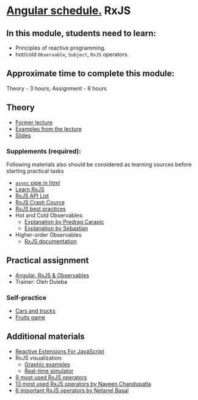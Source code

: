 # [Angular schedule.](../../README.md) RxJS

## In this module, students need to learn:

- Principles of reactive programming.
- hot/cold `Observable`, `Subject`, `RxJS` operators.

## Approximate time to complete this module:

Theory - 3 hours;
Assignment - 8 hours

## Theory

- [Former lecture](https://youtu.be/fkmbA1LXAak)
- [Examples from the lecture](https://github.com/pavelrazuvalau/angular-lectures/tree/master/rxjs-observables)
- [Slides](https://slides.com/pavelrazuvalau/angular-rxjs)

### Supplements (required):

Following materials also should be considered as learning sources before starting practical tasks

- [`async` pipe in html](https://www.telerik.com/blogs/angular-basics-step-by-step-understanding-async-pipe)
- [Learn RxJS](https://www.learnrxjs.io)
- [RxJS API List](https://rxjs-dev.firebaseapp.com/api)
- [RxJS Crash Cource](https://youtu.be/tGWBy6Vqq9w)
- [RxJS best practices](https://blog.brecht.io/rxjs-best-practices-in-angular)
- Hot and Cold Observables:
  - [Explanation by Predrag Carapic](https://www.decodedfrontend.io/hot-vs-cold-observable-in-rxjs)
  - [Explanation by Sebastian](https://medium.com/codingthesmartway-com-blog/getting-started-with-rxjs-part-3-hot-and-cold-observables-4713757c9a88)
- Higher-order Observables
  - [RxJS documentation](https://rxjs.dev/guide/higher-order-observables)

## Practical assignment

- [Angular. RxJS & Observables](../../../tasks/angular/rxjs-observables-http.md)
- Trainer: Oleh Duleba

### Self-practice

- [Cars and trucks](https://stackblitz.com/edit/angular-rxjs-exercise?file=index.ts)
- [Fruits game](https://www.rxjs-fruits.com)

## Additional materials

- [Reactive Extensions For JavaScript](https://www.npmjs.com/package/rxjs)
- RxJS visualization:
  - [Graphic examples](https://rxjs-visualize.explosionpills.com)
  - [Real-time simulator](https://rxviz.com)
- [9 most used RxJS operators](https://www.linkedin.com/pulse/top-9-commonly-used-rxjs-operators-angular-akash-chauhan)
- [13 most used RxJS operators by Naveen Chandupatla](https://medium.com/@nkchandupatla/rxjs-most-commonly-used-operators-b987e526ceb6)
- [6 important RxJS operators by Netanel Basal](https://netbasal.com/rxjs-six-operators-that-you-must-know-5ed3b6e238a0)
